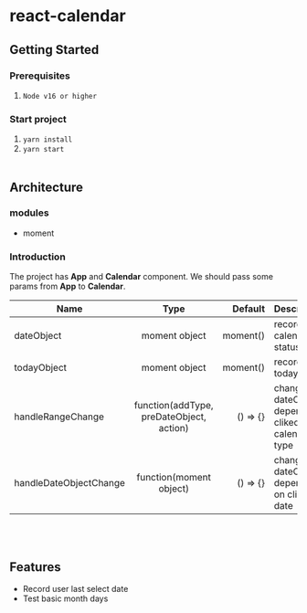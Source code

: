 # react-calendar

## Getting Started

### Prerequisites

1. `Node v16 or higher`

### Start project

1. `yarn install`
2. `yarn start`
   <br><br>

## Architecture

### modules

- moment

### Introduction

The project has **App** and **Calendar** component. We should pass some params from **App** to **Calendar**.

| Name                   |                   Type                   |  Default | Description                                      |
| ---------------------- | :--------------------------------------: | -------: | ------------------------------------------------ |
| dateObject             |              moment object               | moment() | record calendar status                           |
| todayObject            |              moment object               | moment() | record today                                     |
| handleRangeChange      | function(addType, preDateObject, action) | () => {} | change dateObject depend on cliked calendar type |
| handleDateObjectChange |         function(moment object)          | () => {} | change dateObject dependd on cliked date         |

<br><br>

## Features

- Record user last select date
- Test basic month days
